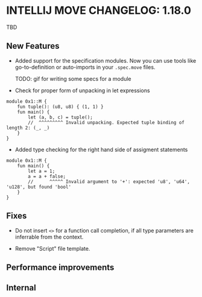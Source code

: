 # INTELLIJ MOVE CHANGELOG: 1.18.0

TBD

## New Features

* Added support for the specification modules. Now you can use tools like go-to-definition or auto-imports 
in your `.spec.move` files. 
    
    TODO: gif for writing some specs for a module


* Check for proper form of unpacking in let expressions
```move
module 0x1::M {
    fun tuple(): (u8, u8) { (1, 1) }
    fun main() {
        let (a, b, c) = tuple();
        //  ^^^^^^^^^ Invalid unpacking. Expected tuple binding of length 2: (_, _) 
    }
} 
```

* Added type checking for the right hand side of assigment statements
```move
module 0x1::M {
    fun main() {
        let a = 1;
        a = a + false;
        //      ^^^^^ Invalid argument to '+': expected 'u8', 'u64', 'u128', but found 'bool'
    }
} 
```

## Fixes

* Do not insert `<>` for a function call completion, if all type parameters are inferrable from the context.

* Remove "Script" file template.

## Performance improvements

## Internal
